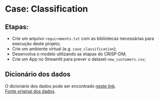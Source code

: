 
# Case: Classification

## Etapas:

- Crie um arquivo `requirements.txt` com as bibliotecas necessárias para execução deste projeto;
- Crie um ambiente virtual (e.g. `case_classification`);
- Desenvolva o modelo utilizando as etapas do CRISP-DM;
- Crie um App no Streamlit para prever o dataset `new_customers.csv`;

## Dicionário dos dados

O dicionário dos dados pode ser encontrado [neste link](https://www.kaggle.com/datasets/yeanzc/telco-customer-churn-ibm-dataset).  
[Fonte original dos dados](https://community.ibm.com/community/user/businessanalytics/blogs/steven-macko/2019/07/11/telco-customer-churn-1113).
